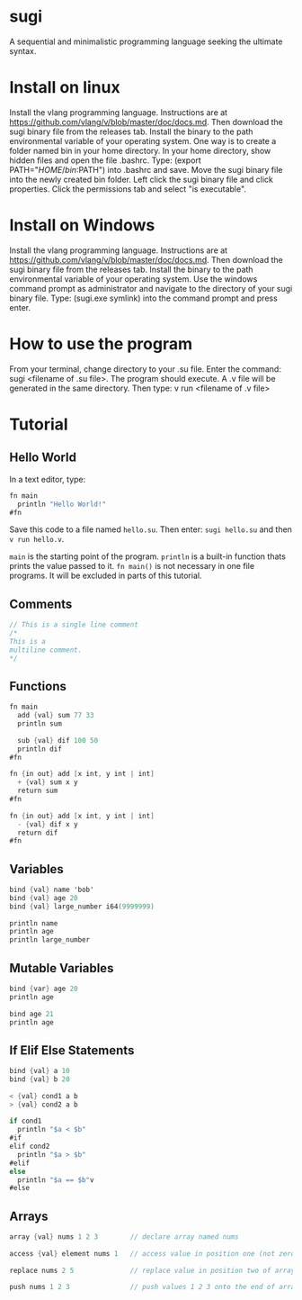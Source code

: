 # sugi
A sequential and minimalistic programming language seeking the ultimate syntax.

# Install on linux
Install the vlang programming language. Instructions are at https://github.com/vlang/v/blob/master/doc/docs.md.
Then download the sugi binary file from the releases tab.
Install the binary to the path environmental variable of your operating system.
One way is to create a folder named bin in your home directory.
In your home directory, show hidden files and open the file .bashrc.
Type: (export PATH="$HOME/bin:$PATH") into .bashrc and save.
Move the sugi binary file into the newly created bin folder.
Left click the sugi binary file and click properties.
Click the permissions tab and select "is executable".

# Install on Windows
Install the vlang programming language. Instructions are at https://github.com/vlang/v/blob/master/doc/docs.md.
Then download the sugi binary file from the releases tab.
Install the binary to the path environmental variable of your operating system.
Use the windows command prompt as administrator and navigate to the directory of your sugi binary file.
Type: (sugi.exe symlink) into the command prompt and press enter.

# How to use the program
From your terminal, change directory to your .su file.
Enter the command: sugi <filename of .su file>.
The program should execute.
A .v file will be generated in the same directory.
Then type: v run <filename of .v file>

# Tutorial
  
## Hello World

In a text editor, type: 

```v
fn main
  println "Hello World!"
#fn
```
Save this code to a file named `hello.su`. Then enter: `sugi hello.su` and then `v run hello.v`.
  
`main` is the starting point of the program. 
`println` is a built-in function thats prints the value passed to it.
`fn main()` is not necessary in one file programs. It will be excluded in parts of this tutorial.
  
## Comments
  
```v
// This is a single line comment
/* 
This is a
multiline comment. 
*/  
```
  
## Functions
  
```v
fn main
  add {val} sum 77 33
  println sum
  
  sub {val} dif 100 50
  println dif
#fn
  
fn {in out} add [x int, y int | int] 
  + {val} sum x y
  return sum
#fn
  
fn {in out} add [x int, y int | int]
  - {val} dif x y
  return dif
#fn
```
  
## Variables
  
```v
bind {val} name 'bob'
bind {val} age 20
bind {val} large_number i64(9999999)
  
println name
println age
println large_number
```
  
## Mutable Variables
  
```v
bind {var} age 20
println age
  
bind age 21
println age
```
  
## If Elif Else Statements
  
```v
bind {val} a 10
bind {val} b 20
  
< {val} cond1 a b
> {val} cond2 a b
  
if cond1
  println "$a < $b"
#if
elif cond2
  println "$a > $b"
#elif
else
  println "$a == $b"v
#else
```
  
## Arrays
  
```v
array {val} nums 1 2 3        // declare array named nums
  
access {val} element nums 1   // access value in position one (not zero) of array and store it in element
  
replace nums 2 5              // replace value in position two of array nums with five
  
push nums 1 2 3               // push values 1 2 3 onto the end of array nums
  
```
  

